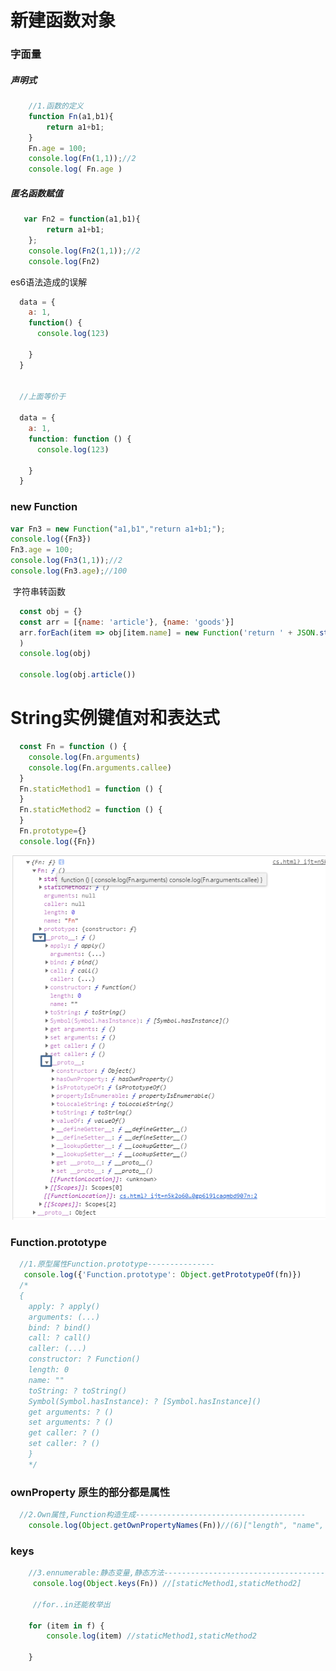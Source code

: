 # 新建函数对象

### 字面量

##### 声明式

```js
    //1.函数的定义
    function Fn(a1,b1){
        return a1+b1;
    }
    Fn.age = 100;
    console.log(Fn(1,1));//2
    console.log( Fn.age )
```

##### 匿名函数赋值

```js
   var Fn2 = function(a1,b1){
        return a1+b1;
    };
    console.log(Fn2(1,1));//2
    console.log(Fn2)
```



es6语法造成的误解

```js
  data = {
    a: 1,
    function() {
      console.log(123)

    }
  }


  //上面等价于

  data = {
    a: 1,
    function: function () {
      console.log(123)

    }
  }

```

### new Function

```js
var Fn3 = new Function("a1,b1","return a1+b1;");
console.log({Fn3})
Fn3.age = 100;
console.log(Fn3(1,1));//2
console.log(Fn3.age);//100
```

​                     字符串转函数

```js
  const obj = {}
  const arr = [{name: 'article'}, {name: 'goods'}]
  arr.forEach(item => obj[item.name] = new Function('return ' + JSON.stringify(item))
  )
  console.log(obj)

  console.log(obj.article())
```



# String实例键值对和表达式

```js
  const Fn = function () {
    console.log(Fn.arguments)
    console.log(Fn.arguments.callee)
  }
  Fn.staticMethod1 = function () {
  }
  Fn.staticMethod2 = function () {
  }
  Fn.prototype={}
  console.log({Fn})
```



![1567864824530](img/1567864824530.png)

### Function.prototype 

```javascript
  //1.原型属性Function.prototype---------------
   console.log({'Function.prototype': Object.getPrototypeOf(fn)})
  /*
  {
    apply: ? apply()
    arguments: (...)
    bind: ? bind()
    call: ? call()
    caller: (...)
    constructor: ? Function()
    length: 0
    name: ""
    toString: ? toString()
    Symbol(Symbol.hasInstance): ? [Symbol.hasInstance]()
    get arguments: ? ()
    set arguments: ? ()
    get caller: ? ()
    set caller: ? ()
    }
    */

```

### ownProperty 原生的部分都是属性

```js
  //2.Own属性,Function构造生成--------------------------------------
    console.log(Object.getOwnPropertyNames(Fn))//(6)["length", "name", "arguments", "caller","prototype","staticMethod1","staticMethod2"]

```

### keys

```js
    //3.ennumerable:静态变量,静态方法-------------------------------------
     console.log(Object.keys(Fn)) //[staticMethod1,staticMethod2]

     //for..in还能枚举出

    for (item in f) {
        console.log(item) //staticMethod1,staticMethod2

    }
```

